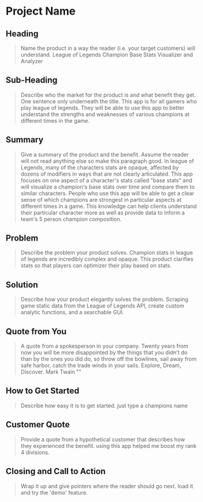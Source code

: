 # Project Name #

<!-- 
> This material was originally posted [here](http://www.quora.com/What-is-Amazons-approach-to-product-development-and-product-management). It is reproduced here for posterities sake.

There is an approach called "working backwards" that is widely used at Amazon. They work backwards from the customer, rather than starting with an idea for a product and trying to bolt customers onto it. While working backwards can be applied to any specific product decision, using this approach is especially important when developing new products or features.

For new initiatives a product manager typically starts by writing an internal press release announcing the finished product. The target audience for the press release is the new/updated product's customers, which can be retail customers or internal users of a tool or technology. Internal press releases are centered around the customer problem, how current solutions (internal or external) fail, and how the new product will blow away existing solutions.

If the benefits listed don't sound very interesting or exciting to customers, then perhaps they're not (and shouldn't be built). Instead, the product manager should keep iterating on the press release until they've come up with benefits that actually sound like benefits. Iterating on a press release is a lot less expensive than iterating on the product itself (and quicker!).

If the press release is more than a page and a half, it is probably too long. Keep it simple. 3-4 sentences for most paragraphs. Cut out the fat. Don't make it into a spec. You can accompany the press release with a FAQ that answers all of the other business or execution questions so the press release can stay focused on what the customer gets. My rule of thumb is that if the press release is hard to write, then the product is probably going to suck. Keep working at it until the outline for each paragraph flows. 

Oh, and I also like to write press-releases in what I call "Oprah-speak" for mainstream consumer products. Imagine you're sitting on Oprah's couch and have just explained the product to her, and then you listen as she explains it to her audience. That's "Oprah-speak", not "Geek-speak".

Once the project moves into development, the press release can be used as a touchstone; a guiding light. The product team can ask themselves, "Are we building what is in the press release?" If they find they're spending time building things that aren't in the press release (overbuilding), they need to ask themselves why. This keeps product development focused on achieving the customer benefits and not building extraneous stuff that takes longer to build, takes resources to maintain, and doesn't provide real customer benefit (at least not enough to warrant inclusion in the press release).
 -->
 
## Heading ##
  > Name the product in a way the reader (i.e. your target customers) will understand.
  League of Legends Champion Base Stats Visualizer and Analyzer

## Sub-Heading ##
  > Describe who the market for the product is and what benefit they get. One sentence only underneath the title.
  This app is for all gamers who play league of legends.  They will be able to use this app to better understand the strengths and weaknesses of various champions at different times in the game.

## Summary ##
  > Give a summary of the product and the benefit. Assume the reader will not read anything else so make this paragraph good.
  In league of Legends, many of the characters stats are opaque, affected by dozens of modifiers in ways that are not clearly articulated.  This app focuses on one aspect of a character's stats called "base stats" and will visualize a champion's base stats over time and compare them to similar characters.  People who use this app will be able to get a clear sense of which champions are strongest in particular aspects at different times in a game.  This knowledge can help clients understand their particular character more as well as provide data to inform a team's 5 person champion composition.

## Problem ##
  > Describe the problem your product solves.
  Champion stats in league of legends are incredibly complex and opaque.  This product clarifies stats so that players can optimizer their play based on stats.

## Solution ##
  > Describe how your product elegantly solves the problem.
  Scraping game static data from the League of Legends API, create custom analytic functions, and a searchable GUI.

## Quote from You ##
  > A quote from a spokesperson in your company.
  Twenty years from now you will be more disappointed by the things that you didn’t do than by the ones you did do, so throw off the bowlines, sail away from safe harbor, catch the trade winds in your sails. Explore, Dream, Discover.
Mark Twain
  ""

## How to Get Started ##
  > Describe how easy it is to get started.
  just type a champions name

## Customer Quote ##
  > Provide a quote from a hypothetical customer that describes how they experienced the benefit.
  using this app helped me boost my rank 4 divisions.

## Closing and Call to Action ##
  > Wrap it up and give pointers where the reader should go next.
  load it and try the 'demo' feature.
